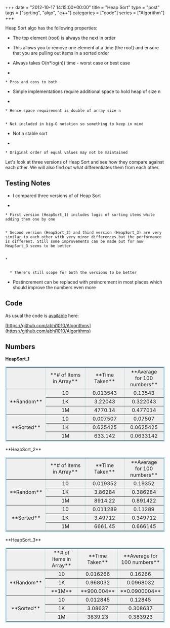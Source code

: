 +++
date = "2012-10-17 14:15:00+00:00"
title = "Heap Sort"
type = "post"
tags = ["sorting", "algo", "c++"]
categories = ["code"]
series = ["Algorithm"]
+++

Heap Sort algo has the following properties:



	
  * The top element (root) is always the next in order

	
  * This allows you to remove one element at a time (the root) and ensure that you are pulling out items in a sorted order

	
  * Always takes O(n*log(n)) time - worst case or best case

	
  * 

	
    * Pros and cons to both




	
  * Simple implementations require additional space to hold heap of size n

	
  * 

	
    * Hence space requirement is double of array size n

	
    * Not included in big-O notation so something to keep in mind




	
  * Not a stable sort

	
  * 

	
    * Original order of equal values may not be maintained





Let's look at three versions of Heap Sort and see how they compare against each other. We will also find out what differentiates them from each other.

<!-- more -->


## Testing Notes





	
  * I compared three versions of of Heap Sort

	
  * 

	
    * First version (HeapSort_1) includes logic of sorting items while adding them one by one

	
    * Second version (HeapSort_2) and third version (HeapSort_3) are very similar to each other with very minor differences but the performance is different. Still some improvements can be made but for now HeapSort_3 seems to be better

	
    * 

	
      * There's still scope for both the versions to be better







	
  * Postincrement can be replaced with preincrement in most places which should improve the numbers even more




## Code


As usual the code is [available](https://github.com/abhi1010/Algorithms/blob/master/Algo_codes/HeapSort.cpp) here:

[https://github.com/abhi1010/Algorithms](https://github.com/abhi1010/Algorithms)




## Numbers


**HeapSort_1**
<table style="text-align:center;background-color:#efefef;width:100%;border-collapse:collapse;border:lightblue solid;" border="1" >
<tbody >
<tr >

<td style="width:25%;" >
</td>

<td style="width:25%;" >**# of Items in Array**
</td>

<td style="width:25%;" >**Time Taken**
</td>

<td style="width:25%;" >**Average for 100 numbers**
</td>
</tr>
<tr >

<td rowspan="3" >**Random**
</td>

<td >10
</td>

<td >0.013543
</td>

<td >0.13543
</td>
</tr>
<tr >

<td >1K
</td>

<td >3.22043
</td>

<td >0.322043
</td>
</tr>
<tr >

<td >1M
</td>

<td >4770.14
</td>

<td >0.477014
</td>
</tr>
<tr >

<td rowspan="3" >**Sorted**
</td>

<td >10
</td>

<td >0.007507
</td>

<td >0.07507
</td>
</tr>
<tr >

<td >1K
</td>

<td >0.625425
</td>

<td >0.0625425
</td>
</tr>
<tr >

<td >1M
</td>

<td >633.142
</td>

<td >0.0633142
</td>
</tr>
</tbody>
</table>
**HeapSort_2**
<table style="text-align:center;background-color:#efefef;width:100%;border-collapse:collapse;border:lightblue solid;" border="1" >
<tbody >
<tr >

<td style="width:25%;" >
</td>

<td style="width:25%;" >**# of Items in Array**
</td>

<td style="width:25%;" >**Time Taken**
</td>

<td style="width:25%;" >**Average for 100 numbers**
</td>
</tr>
<tr >

<td rowspan="3" >**Random**
</td>

<td >10
</td>

<td >0.019352
</td>

<td >0.19352
</td>
</tr>
<tr >

<td >1K
</td>

<td >3.86284
</td>

<td >0.386284
</td>
</tr>
<tr >

<td >1M
</td>

<td >8914.22
</td>

<td >0.891422
</td>
</tr>
<tr >

<td rowspan="3" >**Sorted**
</td>

<td >10
</td>

<td >0.011289
</td>

<td >0.11289
</td>
</tr>
<tr >

<td >1K
</td>

<td >3.49712
</td>

<td >0.349712
</td>
</tr>
<tr >

<td >1M
</td>

<td >6661.45
</td>

<td >0.666145
</td>
</tr>
</tbody>
</table>
**HeapSort_3**
<table style="text-align:center;background-color:#efefef;width:100%;border-collapse:collapse;border:lightblue solid;" border="1" >
<tbody >
<tr >

<td style="width:25%;" >
</td>

<td style="width:25%;" >**# of Items in Array**
</td>

<td style="width:25%;" >**Time Taken**
</td>

<td style="width:25%;" >**Average for 100 numbers**
</td>
</tr>
<tr >

<td rowspan="3" >**Random**
</td>

<td >10
</td>

<td >0.016266
</td>

<td >0.16266
</td>
</tr>
<tr >

<td >1K
</td>

<td >0.968032
</td>

<td >0.0968032
</td>
</tr>
<tr >

<td >**1M**
</td>

<td >**900.004**
</td>

<td >**0.0900004**
</td>
</tr>
<tr >

<td rowspan="3" >**Sorted**
</td>

<td >10
</td>

<td >0.012845
</td>

<td >0.12845
</td>
</tr>
<tr >

<td >1K
</td>

<td >3.08637
</td>

<td >0.308637
</td>
</tr>
<tr >

<td >1M
</td>

<td >3839.23
</td>

<td >0.383923
</td>
</tr>
</tbody>
</table>

